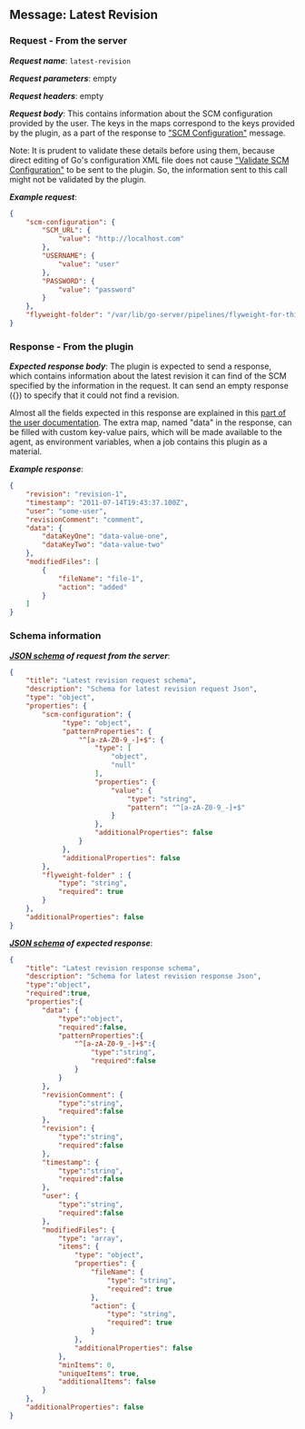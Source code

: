 ## Message: Latest Revision
 
### Request - From the server

***Request name***: `latest-revision`

***Request parameters***: empty

***Request headers***: empty

***Request body***: This contains information about the SCM configuration provided by the user. The keys in the maps correspond to the keys provided by the plugin, as a part of the response to ["SCM Configuration"](scm_configuration.md) message.

Note: It is prudent to validate these details before using them, because direct editing of Go's configuration XML file does not cause ["Validate SCM Configuration"](validate_scm_configuration.md) to be sent to the plugin. So, the information sent to this call might not be validated by the plugin.

***Example request***:

```json
{
    "scm-configuration": {
        "SCM_URL": {
            "value": "http://localhost.com"
        },
        "USERNAME": {
            "value": "user"
        },
        "PASSWORD": {
            "value": "password"
        }
    },
    "flyweight-folder": "/var/lib/go-server/pipelines/flyweight-for-this-material"
}
```

### Response - From the plugin

***Expected response body***: The plugin is expected to send a response, which contains information about the latest revision it can find of the SCM specified by the information in the request. It can send an empty response ({}) to specify that it could not find a revision.

Almost all the fields expected in this response are explained in this [part of the user documentation](http://www.go.cd/documentation/user/current/extension_points/scm_extension.html#scm-information-display). The extra map, named "data" in the response, can be filled with custom key-value pairs, which will be made available to the agent, as environment variables, when a job contains this plugin as a material.

***Example response***:

```json
{
    "revision": "revision-1",
    "timestamp": "2011-07-14T19:43:37.100Z",
    "user": "some-user",
    "revisionComment": "comment",
    "data": {
        "dataKeyOne": "data-value-one",
        "dataKeyTwo": "data-value-two"
    },
    "modifiedFiles": [
        {
            "fileName": "file-1",
            "action": "added"
        }
    ]
}
```

### Schema information

***[JSON schema](http://json-schema.org) of request from the server***:

```json
{
    "title": "Latest revision request schema",
    "description": "Schema for latest revision request Json",
    "type": "object",
    "properties": {
        "scm-configuration": {
             "type": "object",
             "patternProperties": {
                 "^[a-zA-Z0-9_-]+$": {
                     "type": [
                         "object",
                         "null"
                     ],
                     "properties": {
                         "value": {
                             "type": "string",
                             "pattern": "^[a-zA-Z0-9_-]+$"
                         }
                     },
                     "additionalProperties": false
                 }
             },
             "additionalProperties": false
        },
        "flyweight-folder" : {
            "type": "string",
            "required": true
        }
    },
    "additionalProperties": false
}
```

***[JSON schema](http://json-schema.org) of expected response***:

```json
{
    "title": "Latest revision response schema",
    "description": "Schema for latest revision response Json",
    "type":"object",
    "required":true,
    "properties":{
        "data": {
            "type":"object",
            "required":false,
            "patternProperties":{
                "^[a-zA-Z0-9_-]+$":{
                    "type":"string",
                    "required":false
                }
            }
        },
        "revisionComment": {
            "type":"string",
            "required":false
        },
        "revision": {
            "type":"string",
            "required":false
        },
        "timestamp": {
            "type":"string",
            "required":false
        },
        "user": {
            "type":"string",
            "required":false
        },
        "modifiedFiles": {
            "type": "array",
            "items": {
                "type": "object",
                "properties": {
                    "fileName": {
                        "type": "string",
                        "required": true
                    },
                    "action": {
                        "type": "string",
                        "required": true
                    }
                },
                "additionalProperties": false
            },
            "minItems": 0,
            "uniqueItems": true,
            "additionalItems": false
        }
    },
    "additionalProperties": false
}
```
